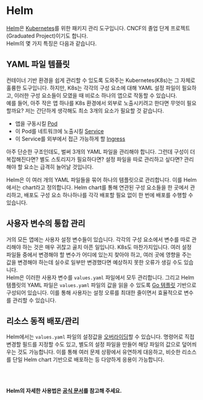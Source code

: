 # Helm

[Helm](https://helm.sh/)은 [Kubernetes](https://wiki.haulrest.me/concept/cloud/kubernetes/)를 위한 패키지 관리 도구입니다. CNCF의 졸업 단계 프로젝트(<span class="exclude">Graduated Project</span>)이기도 합니다.<br>Helm의 몇 가지 특징은 다음과 같습니다.

## YAML 파일 템플릿

컨테이너 기반 환경을 쉽게 관리할 수 있도록 도와주는 Kubernetes(K8s)는 그 자체로 훌륭한 도구입니다. 하지만, K8s는 각각의 구성 요소에 대해 YAML 설정 파일이 필요하고, 이러한 구성 요소들이 모였을 때 비로소 하나의 앱으로 작동할 수 있습니다.<br>예를 들어, 아주 작은 앱 하나를 K8s 환경에서 외부로 노출시키려고 한다면 무엇이 필요할까요? 저는 간단하게 생각해도 최소 3개의 요소가 필요할 것 같습니다.

- 앱을 구동시킬 [<span class="exclude">Pod</span>](https://kubernetes.io/docs/concepts/workloads/pods/)
- 이 <span class="exclude">Pod</span>를 네트워크에 노출시킬 [<span class="exclude">Service</span>](https://kubernetes.io/docs/concepts/services-networking/service/)
- 이 <span class="exclude">Service</span>를 외부에서 접근 가능하게 할 [<span class="exclude">Ingress</span>](https://kubernetes.io/docs/concepts/services-networking/ingress/)

아주 단순한 구조인데도, 벌써 3개의 YAML 파일을 관리해야 합니다. 그런데 구성이 더 복잡해진다면? 별도 스토리지가 필요하다면? 설정 파일을 따로 관리하고 싶다면? 관리해야 할 요소는 급격히 늘어날 것입니다.

Helm은 이 여러 개의 YAML 파일들을 묶어 하나의 템플릿으로 관리합니다. 이를 Helm에서는 <span class="exclude">chart</span>라고 정의합니다. <span class="exclude">Helm chart</span>를 통해 연관된 구성 요소들을 한 곳에서 관리하고, 배포도 구성 요소 하나하나를 각각 배포할 필요 없이 한 번에 배포를 수행할 수 있습니다.

## 사용자 변수의 통합 관리

거의 모든 앱에는 사용자 설정 변수들이 있습니다. 각각의 구성 요소에서 변수를 따로 관리해야 하는 것은 매우 귀찮고 골치 아픈 일입니다. K8s도 마찬가지입니다. 여러 설정 파일들 중에서 변경해야 할 변수가 어디에 있는지 찾아야 하고, 여러 곳에 영향을 주는 값을 변경해야 하는데 실수로 일부만 변경했다면 예상하지 못한 오류가 생길 수도 있습니다.<br>Helm은 이러한 사용자 변수를 `values.yaml` 파일에서 모두 관리합니다. 그리고 Helm 템플릿의 YAML 파일은 `values.yaml` 파일의 값을 읽을 수 있도록 [Go 템플릿](https://pkg.go.dev/text/template) 기반으로 구성되어 있습니다. 이를 통해 사용자는 설정 오류를 최대한 줄이면서 효율적으로 변수를 관리할 수 있습니다.

## 리소스 동적 배포/관리
Helm에서는 `values.yaml` 파일의 설정값을 [오버라이딩](https://helm.sh/docs/chart_template_guide/values_files/)할 수 있습니다. 명령어로 직접 변경할 필드를 지정할 수도 있고, 별도의 설정 파일을 만들어 해당 파일의 값으로 덮어씌우는 것도 가능합니다. 이를 통해 여러 문제 상황에서 유연하게 대응하고, 비슷한 리소스를 단일 <span class="exclude">Helm chart</span> 기반으로 배포하는 등 다양하게 응용이 가능합니다.

<br>
<br>

**Helm의 자세한 사용법은 [공식 문서](https://helm.sh/docs/)를 참고해 주세요.**